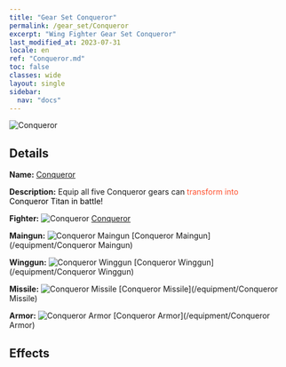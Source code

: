 ```yaml
---
title: "Gear Set Conqueror"
permalink: /gear_set/Conqueror
excerpt: "Wing Fighter Gear Set Conqueror"
last_modified_at: 2023-07-31
locale: en
ref: "Conqueror.md"
toc: false
classes: wide
layout: single
sidebar:
  nav: "docs"
---
```



![Conqueror](/images/suit_icon_1.png)

## Details

 **Name:** [Conqueror](/gear_set/Conqueror) 

 **Description:** Equip all five Conqueror gears can <span style="color: #FF502E">transform into</span><br/><span style="color: #000000;"> Conqueror Titan in battle!</span> 

 **Fighter:** ![Conqueror](/images/ship/fj_img101_p.png) [Conqueror](/fighter/Conqueror) 

 **Maingun:** ![Conqueror Maingun](/images/equipment/zhupao6_p.png) [Conqueror Maingun](/equipment/Conqueror Maingun) 

 **Winggun:** ![Conqueror Winggun](/images/equipment/fupao6_p.png) [Conqueror Winggun](/equipment/Conqueror Winggun) 

 **Missile:** ![Conqueror Missile](/images/equipment/daodan5_p.png) [Conqueror Missile](/equipment/Conqueror Missile) 

 **Armor:** ![Conqueror Armor](/images/equipment/zhuangjia6_p.png) [Conqueror Armor](/equipment/Conqueror Armor) 



## Effects

